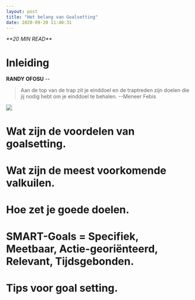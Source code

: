 ```yaml
---
layout: post
title: "Het belang van Goalsetting"
date: 2020-09-20 11:40:31
---
```


<link rel="stylesheet" href="https://cdnjs.cloudflare.com/ajax/libs/font-awesome/4.7.0/css/font-awesome.min.css">
<i class="fa fa-clock-o" aria-hidden="true" style="fontsize:20px"> **20 MIN READ**</i>

# Inleiding

**RANDY OFOSU** -- <Gebruik trapanalogie>

> Aan de top van de trap zit je einddoel en de traptreden zijn doelen die jij nodig hebt om je einddoel te behalen. --Meneer Febis

<img src="/assets/img/rockystairs.gif">

# Wat zijn de voordelen van goalsetting.
# Wat zijn de meest voorkomende valkuilen.
# Hoe zet je goede doelen.
# SMART-Goals = Specifiek, Meetbaar, Actie-georiënteerd, Relevant, Tijdsgebonden.
# Tips voor goal setting.